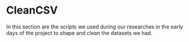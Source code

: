 # CleanCSV

In this section are the scripts we used during our researches in the early days of the project to shape and clean the datasets we had.
